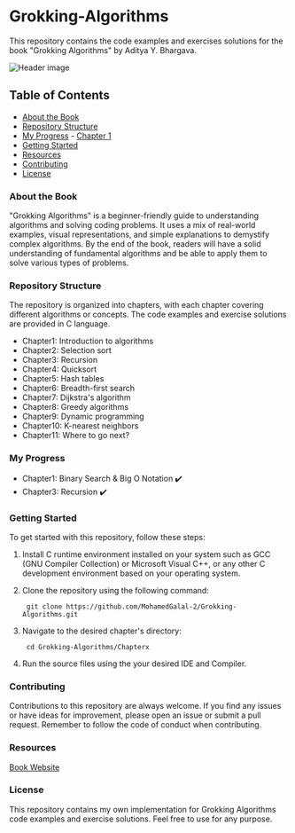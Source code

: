 # Grokking-Algorithms
This repository contains the code examples and exercises solutions for the book "Grokking Algorithms" by Aditya Y. Bhargava.

![Header image](https://3.bp.blogspot.com/-Kp_0gWDAyps/WfRIt-fGx8I/AAAAAAAAJgY/Yog1ZS9Paz4O61HaG33cK0Fb2-gXo6fmACLcBGAs/w1200-h630-p-k-no-nu/grokking%2Balgorithms.png)

## Table of Contents
- [About the Book](#About-the-Book)
- [Repository Structure](#Repository-Structure)
- [My Progress](#My-Progress)
        - [Chapter 1](https://github.com/MohamedGalal-2/Grokking-Algorithms/tree/main/Chapter%201)
- [Getting Started](#Getting-Started)
- [Resources](#Resources)
- [Contributing](#Contributing)
- [License](#License)

### About the Book
"Grokking Algorithms" is a beginner-friendly guide to understanding algorithms and solving coding problems. It uses a mix of real-world examples, visual representations, and simple explanations to demystify complex algorithms. By the end of the book, readers will have a solid understanding of fundamental algorithms and be able to apply them to solve various types of problems.

### Repository Structure
The repository is organized into chapters, with each chapter covering different algorithms or concepts. The code examples and exercise solutions are provided in C language.

* Chapter1: Introduction to algorithms
* Chapter2: Selection sort
* Chapter3: Recursion
* Chapter4: Quicksort
* Chapter5: Hash tables
* Chapter6: Breadth-first search
* Chapter7: Dijkstra's algorithm
* Chapter8: Greedy algorithms
* Chapter9: Dynamic programming
* Chapter10: K-nearest neighbors
* Chapter11: Where to go next?

### My Progress
* Chapter1: Binary Search & Big O Notation ✔️
* Chapter3: Recursion ✔️

### Getting Started
To get started with this repository, follow these steps:

1. Install C runtime environment installed on your system such as GCC (GNU Compiler Collection) or Microsoft Visual C++, or any other C development environment based on your operating system.

2. Clone the repository using the following command:

        git clone https://github.com/MohamedGalal-2/Grokking-Algorithms.git

3. Navigate to the desired chapter's directory:

        cd Grokking-Algorithms/Chapterx
  
4. Run the source files using the your desired IDE and Compiler. 


### Contributing
Contributions to this repository are always welcome. If you find any issues or have ideas for improvement, please open an issue or submit a pull request. Remember to follow the code of conduct when contributing.

### Resources
[Book Website](https://www.manning.com/books/grokking-algorithms)

### License
This repository contains my own implementation for Grokking Algorithms code examples and exercise solutions. Feel free to use for any purpose.
